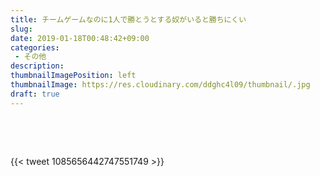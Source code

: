 ```yaml
---
title: チームゲームなのに1人で勝とうとする奴がいると勝ちにくい
slug: 
date: 2019-01-18T00:48:42+09:00
categories: 
 - その他
description: 
thumbnailImagePosition: left
thumbnailImage: https://res.cloudinary.com/ddghc4l09/thumbnail/.jpg
draft: true
---
```


<!--more-->

&nbsp;

&nbsp;

{{< tweet 1085656442747551749 >}}